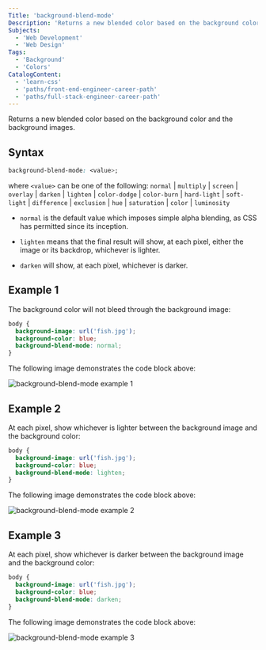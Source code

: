 ```yaml
---
Title: 'background-blend-mode'
Description: 'Returns a new blended color based on the background color and the background images.'
Subjects:
  - 'Web Development'
  - 'Web Design'
Tags:
  - 'Background'
  - 'Colors'
CatalogContent:
  - 'learn-css'
  - 'paths/front-end-engineer-career-path'
  - 'paths/full-stack-engineer-career-path'
---
```


Returns a new blended color based on the background color and the background images.

## Syntax

```css
background-blend-mode: <value>;
```

where `<value>` can be one of the following: `normal` | `multiply` | `screen` | `overlay` | `darken` | `lighten` | `color-dodge` | `color-burn` | `hard-light` | `soft-light` | `difference` | `exclusion` | `hue` | `saturation` | `color` | `luminosity`

- `normal` is the default value which imposes simple alpha blending, as CSS has permitted since its inception.

- `lighten` means that the final result will show, at each pixel, either the image or its backdrop, whichever is lighter.

- `darken` will show, at each pixel, whichever is darker.

## Example 1

The background color will not bleed through the background image:

```css
body {
  background-image: url('fish.jpg');
  background-color: blue;
  background-blend-mode: normal;
}
```

The following image demonstrates the code block above:

![background-blend-mode example 1](https://raw.githubusercontent.com/Codecademy/docs/main/media/background-blend-mode-example1.png)

## Example 2

At each pixel, show whichever is lighter between the background image and the background color:

```css
body {
  background-image: url('fish.jpg');
  background-color: blue;
  background-blend-mode: lighten;
}
```

The following image demonstrates the code block above:

![background-blend-mode example 2](https://raw.githubusercontent.com/Codecademy/docs/main/media/background-blend-mode-example2.png)

## Example 3

At each pixel, show whichever is darker between the background image and the background color:

```css
body {
  background-image: url('fish.jpg');
  background-color: blue;
  background-blend-mode: darken;
}
```

The following image demonstrates the code block above:

![background-blend-mode example 3](https://raw.githubusercontent.com/Codecademy/docs/main/media/background-blend-mode-example3.png)
